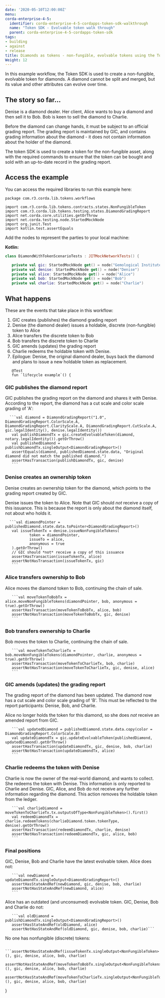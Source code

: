 ```yaml
---
date: '2020-05-10T12:00:00Z'
menu:
corda-enterprise-4-5:
  identifier: corda-enterprise-4-5-cordapps-token-sdk-walkthrough
  name: "Token SDK - Evolvable token walk through"
  parent: corda-enterprise-4-5-cordapps-token-sdk
tags:
- building
- against
- release
title: Diamonds as tokens - non-fungible, evolvable tokens using the Token SDK
Weight: 12
---
```


In this example workflow, the Token SDK is used to create a non-fungible, evolvable token for diamonds. A diamond cannot be split and merged, but its value and other attributes can evolve over time.

## The story so far...

Denise is a diamond dealer. Her client, Alice wants to buy a diamond and then sell it to Bob. Bob is keen to sell the diamond to Charlie.

Before the diamond can change hands, it must be subject to an official grading report. The grading report is maintained by GIC, and contains grading information about the diamond - it does not contain information about the holder of the diamond.

The token SDK is used to create a token for the non-fungible asset, along with the required commands to ensure that the token can be bought and sold with an up-to-date record in the grading report.

## Access the example

You can access the required libraries to run this example here:

```
package com.r3.corda.lib.tokens.workflows

import com.r3.corda.lib.tokens.contracts.states.NonFungibleToken
import com.r3.corda.lib.tokens.testing.states.DiamondGradingReport
import net.corda.core.utilities.getOrThrow
import net.corda.testing.node.StartedMockNode
import org.junit.Test
import kotlin.test.assertEquals
```

Add the nodes to represent the parties to your local machine:

**Kotlin:**

```Kotlin
class DiamondWithTokenScenarioTests : JITMockNetworkTests() {

   private val gic: StartedMockNode get() = node("Gemological Institute of Corda (GIC)")
   private val denise: StartedMockNode get() = node("Denise")
   private val alice: StartedMockNode get() = node("Alice")
   private val bob: StartedMockNode get() = node("Bob")
   private val charlie: StartedMockNode get() = node("Charlie")
```

## What happens

These are the events that take place in this workflow:

1. GIC creates (publishes) the diamond grading report
2. Denise (the diamond dealer) issues a holdable, discrete (non-fungible) token to Alice
3. Alice transfers the discrete token to Bob
4. Bob transfers the discrete token to Charlie
5. GIC amends (updates) the grading report
6. Charlie redeems the holdable token with Denise.
7. Epilogue: Denise, the original diamond dealer, buys back the diamond and plans to issue a new holdable token as replacement.

```*/
   @Test
   fun `lifecycle example`() {
```

### GIC publishes the diamond report

GIC publishes the grading report on the diamond and shares it with Denise. According to the report, the diamond has a cut scale and color scale grading of 'A':

      ```val diamond = DiamondGradingReport("1.0", DiamondGradingReport.ColorScale.A, DiamondGradingReport.ClarityScale.A, DiamondGradingReport.CutScale.A, gic.legalIdentity(), denise.legalIdentity())
       val publishDiamondTx = gic.createEvolvableToken(diamond, notary.legalIdentity()).getOrThrow()
       val publishedDiamond = publishDiamondTx.singleOutput<DiamondGradingReport>()
       assertEquals(diamond, publishedDiamond.state.data, "Original diamond did not match the published diamond.")
       assertHasTransaction(publishDiamondTx, gic, denise)
       ```


### Denise creates an ownership token

Denise creates an ownership token for the diamond, which points to the grading report created by GIC.

Denise issues the token to Alice. Note that GIC should *not* receive a copy of this issuance. This is because the report is only about the diamond itself, not about who holds it.

      ```val diamondPointer = publishedDiamond.state.data.toPointer<DiamondGradingReport>()
       val issueTokenTx = denise.issueNonFungibleTokens(
               token = diamondPointer,
               issueTo = alice,
               anonymous = true
       ).getOrThrow()
       // GIC should *not* receive a copy of this issuance
       assertHasTransaction(issueTokenTx, alice)
       assertNotHasTransaction(issueTokenTx, gic)
       ```

### Alice transfers ownership to Bob

Alice moves the diamond token to Bob, continuing the chain of sale.

       ```val moveTokenToBobTx = alice.moveNonFungibleTokens(diamondPointer, bob, anonymous = true).getOrThrow()
       assertHasTransaction(moveTokenToBobTx, alice, bob)
       assertNotHasTransaction(moveTokenToBobTx, gic, denise)
       ```

### Bob transfers ownership to Charlie

Bob moves the token to Charlie, continuing the chain of sale.

       ```val moveTokenToCharlieTx = bob.moveNonFungibleTokens(diamondPointer, charlie, anonymous = true).getOrThrow()
       assertHasTransaction(moveTokenToCharlieTx, bob, charlie)
       assertNotHasTransaction(moveTokenToCharlieTx, gic, denise, alice)
       ```

### GIC amends (updates) the grading report

The grading report of the diamond has been updated. The diamond now has a cut scale and color scale grading of 'B'. This must be reflected to the report participants: Denise, Bob, and Charlie.

Alice no longer holds the token for this diamond, so she does *not* receive an amended report from GIC.

       ```val updatedDiamond = publishedDiamond.state.data.copy(color = DiamondGradingReport.ColorScale.B)
       val updateDiamondTx = gic.updateEvolvableToken(publishedDiamond, updatedDiamond).getOrThrow()
       assertHasTransaction(updateDiamondTx, gic, denise, bob, charlie)
       assertNotHasTransaction(updateDiamondTx, alice)
       ```

### Charlie redeems the token with Denise

Charlie is now the owner of the real-world diamond, and wants to collect. She redeems the token with Denise. This information is only reported to Charlie and Denise. GIC, Alice, and Bob do not receive any further information regarding the diamond. This action removes the holdable token from the ledger.

       ```val charlieDiamond = moveTokenToCharlieTx.tx.outputsOfType<NonFungibleToken>().first()
       val redeemDiamondTx = charlie.redeemTokens(charlieDiamond.token.tokenType, denise).getOrThrow()
       assertHasTransaction(redeemDiamondTx, charlie, denise)
       assertNotHasTransaction(redeemDiamondTx, gic, alice, bob)
       ```

### Final positions

GIC, Denise, Bob and Charlie have the latest evolvable token. Alice does not:

       ```val newDiamond = updateDiamondTx.singleOutput<DiamondGradingReport>()
       assertHasStateAndRef(newDiamond, gic, denise, bob, charlie)
       assertNotHasStateAndRef(newDiamond, alice)
       ```

Alice has an outdated (and unconsumed) evolvable token. GIC, Denise, Bob and Charlie do not:

       ```val oldDiamond = publishDiamondTx.singleOutput<DiamondGradingReport>()
       assertHasStateAndRef(oldDiamond, alice)
       assertNotHasStateAndRef(oldDiamond, gic, denise, bob, charlie)```

No one has nonfungible (discrete) tokens:

       ```assertNotHasStateAndRef(issueTokenTx.singleOutput<NonFungibleToken>(), gic, denise, alice, bob, charlie)
       assertNotHasStateAndRef(moveTokenToBobTx.singleOutput<NonFungibleToken>(), gic, denise, alice, bob, charlie)
       assertNotHasStateAndRef(moveTokenToCharlieTx.singleOutput<NonFungibleToken>(), gic, denise, alice, bob, charlie)
   }
   ```
